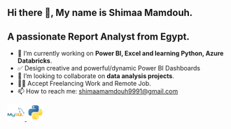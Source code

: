 ## Hi there 👋, My name is Shimaa Mamdouh.
## A passionate Report Analyst from Egypt.

- 🔭 I’m currently working on **Power BI, Excel and learning Python, Azure Databricks**.
- ✅ Design creative and powerful/dynamic Power BI Dashboards
- 👯 I’m looking to collaborate on **data analysis projects**.
- 👨‍💻 Accept Freelancing Work and Remote Job. 
- 📫 How to reach me: shimaamamdouh9991@gmail.com 









<p align="left">
</p>


<p align="left"> <a href="https://www.mysql.com/" target="_blank" rel="noreferrer"> <img src="https://raw.githubusercontent.com/devicons/devicon/master/icons/mysql/mysql-original-wordmark.svg" alt="mysql" width="40" height="40"/> </a> <a href="https://www.python.org" target="_blank" rel="noreferrer"> <img src="https://raw.githubusercontent.com/devicons/devicon/master/icons/python/python-original.svg" alt="python" width="40" height="40"/> </a> </p>


<!--
**shimaamamdouh/shimaamamdouh** is a ✨ _special_ ✨ repository because its `README.md` (this file) appears on your GitHub profile.

Here are some ideas to get you started:

- 🔭 I’m currently working on ...
- 🌱 I’m currently learning ...
- 👯 I’m looking to collaborate on ...
- 🤔 I’m looking for help with ...
- 💬 Ask me about ...
- 📫 How to reach me: ...
- 😄 Pronouns: ...
- ⚡ Fun fact: ...
-->
